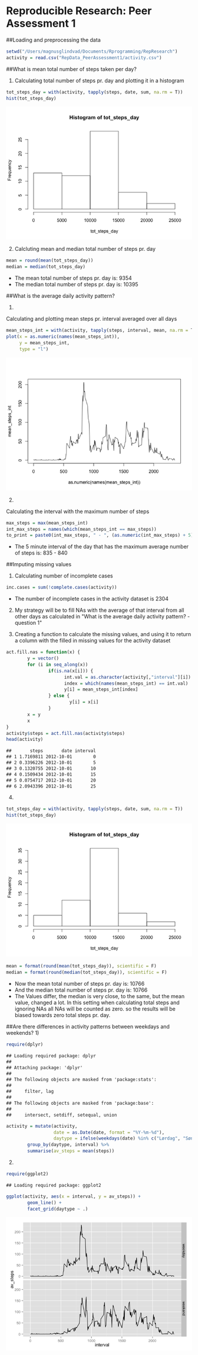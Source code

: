 # Reproducible Research: Peer Assessment 1


##Loading and preprocessing the data


```r
setwd("/Users/magnusglindvad/Documents/Rprogramming/RepResearch")
activity = read.csv("RepData_PeerAssessment1/activity.csv")
```

##What is mean total number of steps taken per day?

1) Calculating total number of steps pr. day and plotting it in a histogram

```r
tot_steps_day = with(activity, tapply(steps, date, sum, na.rm = T))
hist(tot_steps_day)
```

![](PA1_template_files/figure-html/unnamed-chunk-2-1.png) 

2) Calcluting mean and median total number of steps pr. day

```r
mean = round(mean(tot_steps_day))
median = median(tot_steps_day)
```

- The mean total number of steps pr. day is: 9354
- The median total number of steps pr. day is: 10395

##What is the average daily activity pattern?

1)
Calculating and plotting mean steps pr. interval averaged over all days

```r
mean_steps_int = with(activity, tapply(steps, interval, mean, na.rm = T))
plot(x = as.numeric(names(mean_steps_int)), 
     y = mean_steps_int,
     type = "l")
```

![](PA1_template_files/figure-html/unnamed-chunk-4-1.png) 

2)
Calculating the interval with the maximum number of steps

```r
max_steps = max(mean_steps_int)
int_max_steps = names(which(mean_steps_int == max_steps))
to_print = paste0(int_max_steps, " - ", (as.numeric(int_max_steps) + 5))
```

- The 5 minute interval of the day that has the maximum average number of steps is: 835 - 840

##Imputing missing values

1) Calculating number of incomplete cases

```r
inc.cases = sum(!complete.cases(activity))
```

- The number of incomplete cases in the activity dataset is 2304

2) My strategy will be to fill NAs with the average of that interval from all other days as calculated in "What is the average daily activity pattern? - question 1"

3) Creating a function to calculate the missing values, and using it to return a column with the filled in missing values for the activity dataset

```r
act.fill.nas = function(x) {
        y = vector()
        for (i in seq_along(x))
                if(is.na(x[i])) {
                      int.val = as.character(activity[,"interval"][i])
                      index = which(names(mean_steps_int) == int.val)
                      y[i] = mean_steps_int[index]
                } else {
                        y[i] = x[i]
                }
        x = y
        x
}
activity$steps = act.fill.nas(activity$steps)
head(activity)
```

```
##       steps       date interval
## 1 1.7169811 2012-10-01        0
## 2 0.3396226 2012-10-01        5
## 3 0.1320755 2012-10-01       10
## 4 0.1509434 2012-10-01       15
## 5 0.0754717 2012-10-01       20
## 6 2.0943396 2012-10-01       25
```

4) 

```r
tot_steps_day = with(activity, tapply(steps, date, sum, na.rm = T))
hist(tot_steps_day)
```

![](PA1_template_files/figure-html/unnamed-chunk-8-1.png) 

```r
mean = format(round(mean(tot_steps_day)), scientific = F)
median = format(round(median(tot_steps_day)), scientific = F)
```

- Now the mean total number of steps pr. day is: 10766
- And the median total number of steps pr. day is: 10766
- The Values differ, the median is very close, to the same, but the mean value, changed a lot. In this setting when calculating total steps and ignoring NAs all NAs will be counted as zero. so the results will be biased towards zero total steps pr. day.

##Are there differences in activity patterns between weekdays and weekends?
1)

```r
require(dplyr)
```

```
## Loading required package: dplyr
## 
## Attaching package: 'dplyr'
## 
## The following objects are masked from 'package:stats':
## 
##     filter, lag
## 
## The following objects are masked from 'package:base':
## 
##     intersect, setdiff, setequal, union
```

```r
activity = mutate(activity,
                  date = as.Date(date, format = "%Y-%m-%d"),
                  daytype = ifelse(weekdays(date) %in% c("Lørdag", "Søndag"), "weekend", "weekday")) %>%
        group_by(daytype, interval) %>%
        summarise(av_steps = mean(steps))
```

2)

```r
require(ggplot2)
```

```
## Loading required package: ggplot2
```

```r
ggplot(activity, aes(x = interval, y = av_steps)) +
        geom_line() + 
        facet_grid(daytype ~ .)
```

![](PA1_template_files/figure-html/unnamed-chunk-10-1.png) 

